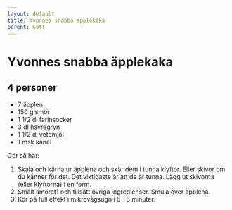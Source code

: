 ```yaml
---
layout: default
title: Yvonnes snabba äpplekaka
parent: Gott
---
```

# Yvonnes snabba äpplekaka

## 4 personer

-   7 äpplen
-   150 g smör
-   1 1/2 dl farinsocker
-   3 dl havregryn
-   1 1/2 dl vetemjöl
-   1 msk kanel

Gör så här:

1.  Skala och kärna ur äpplena och skär dem i tunna klyftor. Eller
    skivor om du känner för det. Det viktigaste är att de är tunna. Lägg
    ut skivorna (eller klyftorna) i en form.
2.  Smält smöret1 och tillsätt övriga ingredienser. Smula över äpplena.
3.  Kör på full effekt i mikrovågsugn i 6--8 minuter.

